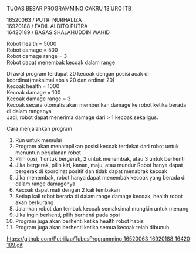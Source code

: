TUGAS BESAR PROGRAMMING CAKRU 13 URO ITB

16520063 / PUTRI NURHALIZA <br>
16920188 / FADIL ALDITO PUTRA <br>
16420189 / BAGAS SHALAHUDDIN WAHID <br>

Robot health = 5000 <br>
Robot damage = 500 <br>
Robot damage range = 3 <br>
Robot dapat menembak kecoak dalam range <br>

Di awal program terdapat 20 kecoak dengan posisi acak di koordinat(maksimal absis 20 dan ordinat 20) <br>
Kecoak health = 1000 <br>
Kecoak damage = 100 <br>
Kecoak damage range = 3 <br>
Kecoak secara otomatis akan memberikan damage ke robot ketika berada di dalam rangenya <br>
Jadi, robot dapat menerima damage dari > 1 kecoak sekaligus. <br>

Cara menjalankan program
1. Run untuk memulai
2. Program akan menampilkan posisi kecoak terdekat dari robot untuk menuntun perjalanan robot
3. Pilih opsi, 1 untuk bergerak, 2 untuk menembak, atau 3 untuk berhenti
4. Jika bergerak, pilih kiri, kanan, maju, atau mundur
	Robot hanya dapat bergerak di koordinat positif dan tidak dapat menabrak kecoak
5. Jika menembak, robot hanya dapat menembak kecoak yang berada di dalam range damagenya
6. Kecoak dapat mati dengan 2 kali tembakan
7. Setiap kali robot berada di dalam range damage kecoak, health robot akan berkurang
8. Jalankan robot dan tembak kecoak semaksimal mungkin untuk menang
9. Jika ingin berhenti, pilih berhenti pada opsi
10. Program juga akan berhenti ketika health robot habis
11. Program juga akan berhenti ketika semua kecoak telah dibunuh


https://github.com/Putriliza/TubesProgramming_16520063_16920188_16420189.git
